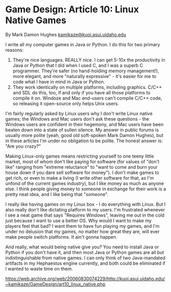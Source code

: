 # Game Design: Article 10: Linux Native Games

By Mark Damon Hughes <kamikaze@kuoi.asui.uidaho.edu>

I write all my computer games in Java or Python. I do this for two primary reasons:

1. They're nice languages. REALLY nice. I can get 5-10x the productivity in Java or Python that I did when I used C, and I was a superb C programmer. They're safer (no hand-holding memory management!), more elegant, and more "naturally expressive" - it's easier for me to code what I have in mind in Java or Python.
2. They work identically on multiple platforms, including graphics. C/C++ and SDL do this, too, if and only if you have all those platforms to compile it on. Windoze and Mac end-users can't compile C/C++ code, so releasing it open-source only helps Unix users.

I'm fairly regularly asked by Linux users why I don't write Linux native games; the Windows and Mac users don't ask these questions - the Windows users are confident in their hegemony, and Mac users have been beaten down into a state of sullen silence. My answer in public forums is usually more polite (yeah, good old soft-spoken Mark Damon Hughes), but in these articles I'm under no obligation to be polite. The honest answer is: "Are you crazy?"

Making Linux-only games means restricting yourself to one teeny little market, most of whom don't like paying for software (for values of "don't like" ranging from "extreme reluctance" to "want to come and burn your house down if you dare sell software for money"). I don't make games to get rich, or even to make a living (I write other software for that, as I'm unfond of the current games industry), but I like money as much as anyone else. I think people giving money to someone in exchange for their work is a pretty neat idea, and I like being that "someone".

I really like having games on my Linux box - I do everything with Linux. But I also really don't like dictating platform to my users. I'm frustrated whenever I see a neat game that says "Requires Windows", leaving me out in the cold just because I want to use a better OS. Why would I want to make my players feel that bad? I want them to have fun playing my games, and I'm under no delusion that my games, no matter how great they are, will ever make people switch platforms. It ain't gonna happen.

And really, what would being native give you? You need to install Java or Python if you don't have it, and then most Java or Python games are all but indistinguishable from native games. I can only think of two Java-mandated artifacts in my Hephaestus engine currently, and both could be eliminated if I wanted to waste time on them.


https://web.archive.org/web/20060830074229/http://kuoi.asui.uidaho.edu/~kamikaze/GameDesign/art10_linux_native.php
